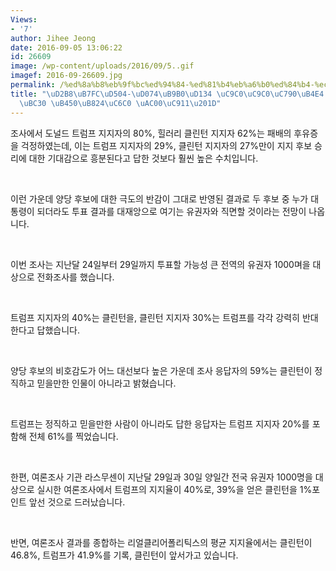 ```yaml
---
Views:
- '7'
author: Jihee Jeong
date: 2016-09-05 13:06:22
id: 26609
image: /wp-content/uploads/2016/09/5..gif
imagef: 2016-09-26609.jpg
permalink: /%ed%8a%b8%eb%9f%bc%ed%94%84-%ed%81%b4%eb%a6%b0%ed%84%b4-%ec%a7%80%ec%a7%80%ec%9e%90%eb%93%a4-%ed%8c%a8%eb%b0%b0-%eb%91%90%eb%a0%a4%ec%9b%80-%ea%b0%80%ec%a4%91/
title: "\uD2B8\uB7FC\uD504-\uD074\uB9B0\uD134 \uC9C0\uC9C0\uC790\uB4E4 \u201C\uD328\
  \uBC30 \uB450\uB824\uC6C0 \uAC00\uC911\u201D"
---
```


조사에서 도널드 트럼프 지지자의 80%, 힐러리 클린턴 지지자 62%는 패배의 후유증을 걱정하였는데, 이는 트럼프 지지자의 29%, 클린턴 지지자의 27%만이 지지 후보 승리에 대한 기대감으로 흥분된다고 답한 것보다 훨씬 높은 수치입니다.

&nbsp;

이런 가운데 양당 후보에 대한 극도의 반감이 그대로 반영된 결과로 두 후보 중 누가 대통령이 되더라도 투표 결과를 대재앙으로 여기는 유권자와 직면할 것이라는 전망이 나옵니다.

&nbsp;

이번 조사는 지난달 24일부터 29일까지 투표할 가능성 큰 전역의 유권자 1000며을 대상으로 전화조사를 했습니다.

&nbsp;

트럼프 지지자의 40%는 클린턴을, 클린턴 지지자 30%는 트럼프를 각각 강력히 반대한다고 답했습니다.

&nbsp;

양당 후보의 비호감도가 어느 대선보다 높은 가운데 조사 응답자의 59%는 클린턴이 정직하고 믿을만한 인물이 아니라고 밝혔습니다.

&nbsp;

트럼프는 정직하고 믿을만한 사람이 아니라도 답한 응답자는 트럼프 지지자 20%를 포함해 전체 61%를 찍었습니다.

&nbsp;

한편, 여론조사 기관 라스무센이 지난달 29일과 30일 양일간 전국 유권자 1000명을 대상으로 실시한 여론조사에서 트럼프의 지지율이 40%로, 39%을 얻은 클린턴을 1%포인트 앞선 것으로 드러났습니다.

&nbsp;

반면, 여론조사 결과를 종합하는 리얼클리어폴리틱스의 평균 지지율에서는 클린턴이 46.8%, 트럼프가 41.9%를 기록, 클린턴이 앞서가고 있습니다.